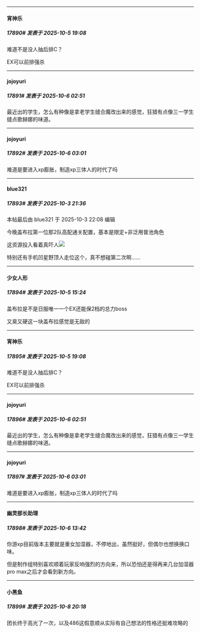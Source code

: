 ﻿
*****

####  宵神乐  
##### 17890#       发表于 2025-10-5 19:08

难道不是没人抽后排C？

EX可以前排强杀


*****

####  jojoyuri  
##### 17891#       发表于 2025-10-6 02:51

最近出的学生，怎么有种像是拿老学生缝合魔改出来的感觉，狂猎有点像三一学生缝点歌赫娜的味道。


*****

####  jojoyuri  
##### 17892#       发表于 2025-10-6 03:01

难道是要进入xp膨胀，制造xp三体人的时代了吗


*****

####  blue321  
##### 17893#       发表于 2025-10-3 21:36

 本帖最后由 blue321 于 2025-10-3 22:08 编辑 

今晚盖布拉第一位那2队高配通关配置，基本是限定+非泛用普池角色

这资源投入看着真吓人<img src="https://static.stage1st.com/image/smiley/face2017/068.png" referrerpolicy="no-referrer">

特别还有手机凹星野顶人走位这个，真不想碰第二次啊……

*****

####  少女人形  
##### 17894#       发表于 2025-10-5 15:24

盖布拉是不是日服唯一一个EX还能保2档的总力boss

又臭又硬这一块盖布拉感觉是无敌的

*****

####  宵神乐  
##### 17895#       发表于 2025-10-5 19:08

难道不是没人抽后排C？

EX可以前排强杀

*****

####  jojoyuri  
##### 17896#       发表于 2025-10-6 02:51

最近出的学生，怎么有种像是拿老学生缝合魔改出来的感觉，狂猎有点像三一学生缝点歌赫娜的味道。

*****

####  jojoyuri  
##### 17897#       发表于 2025-10-6 03:01

难道是要进入xp膨胀，制造xp三体人的时代了吗

*****

####  幽灵部长助理  
##### 17898#       发表于 2025-10-6 13:42

你游xp目前版本主要就是重女加湿器，不停地出，虽然挺好，但偶尔也想换换口味。

但是制作组特别喜欢顺着玩家反响强烈的方向来，所以恐怕还是得再来几台加湿器pro max之后才会看到新方向。


*****

####  小黑鱼  
##### 17899#       发表于 2025-10-8 20:18

团长终于高光了一次，以及486这假意顺从实际有自己想法的性格还挺难攻略的

